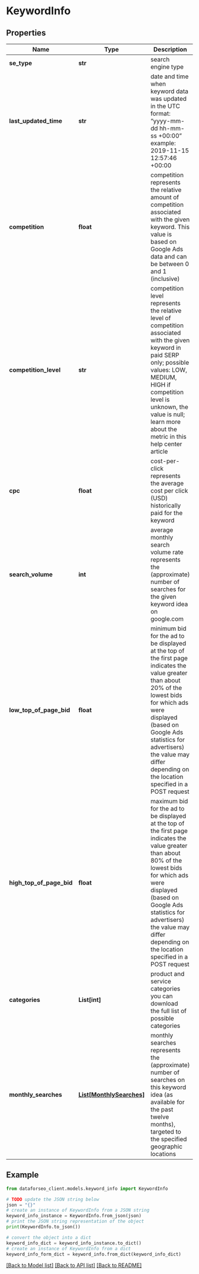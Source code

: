 # KeywordInfo


## Properties

Name | Type | Description | Notes
------------ | ------------- | ------------- | -------------
**se_type** | **str** | search engine type | [optional] 
**last_updated_time** | **str** | date and time when keyword data was updated in the UTC format: “yyyy-mm-dd hh-mm-ss +00:00” example: 2019-11-15 12:57:46 +00:00 | [optional] 
**competition** | **float** | competition represents the relative amount of competition associated with the given keyword. This value is based on Google Ads data and can be between 0 and 1 (inclusive) | [optional] 
**competition_level** | **str** | competition level represents the relative level of competition associated with the given keyword in paid SERP only; possible values: LOW, MEDIUM, HIGH if competition level is unknown, the value is null; learn more about the metric in this help center article | [optional] 
**cpc** | **float** | cost-per-click represents the average cost per click (USD) historically paid for the keyword | [optional] 
**search_volume** | **int** | average monthly search volume rate represents the (approximate) number of searches for the given keyword idea on google.com | [optional] 
**low_top_of_page_bid** | **float** | minimum bid for the ad to be displayed at the top of the first page indicates the value greater than about 20% of the lowest bids for which ads were displayed (based on Google Ads statistics for advertisers) the value may differ depending on the location specified in a POST request | [optional] 
**high_top_of_page_bid** | **float** | maximum bid for the ad to be displayed at the top of the first page indicates the value greater than about 80% of the lowest bids for which ads were displayed (based on Google Ads statistics for advertisers) the value may differ depending on the location specified in a POST request | [optional] 
**categories** | **List[int]** | product and service categories you can download the full list of possible categories | [optional] 
**monthly_searches** | [**List[MonthlySearches]**](MonthlySearches.md) | monthly searches represents the (approximate) number of searches on this keyword idea (as available for the past twelve months), targeted to the specified geographic locations | [optional] 

## Example

```python
from dataforseo_client.models.keyword_info import KeywordInfo

# TODO update the JSON string below
json = "{}"
# create an instance of KeywordInfo from a JSON string
keyword_info_instance = KeywordInfo.from_json(json)
# print the JSON string representation of the object
print(KeywordInfo.to_json())

# convert the object into a dict
keyword_info_dict = keyword_info_instance.to_dict()
# create an instance of KeywordInfo from a dict
keyword_info_form_dict = keyword_info.from_dict(keyword_info_dict)
```
[[Back to Model list]](../README.md#documentation-for-models) [[Back to API list]](../README.md#documentation-for-api-endpoints) [[Back to README]](../README.md)


